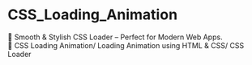 # CSS_Loading_Animation
🔄 Smooth &amp; Stylish CSS Loader – Perfect for Modern Web Apps.  
🎨 CSS Loading Animation/ Loading Animation using HTML &amp; CSS/ CSS Loader
